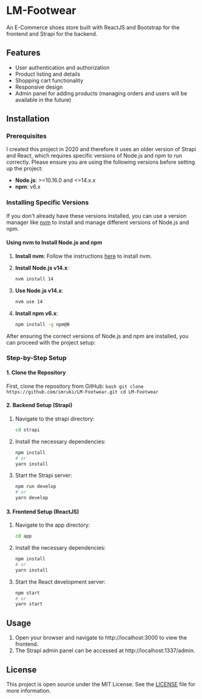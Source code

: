 # LM-Footwear

An E-Commerce shoes store built with ReactJS and Bootstrap for the frontend and Strapi for the backend.

## Features

- User authentication and authorization
- Product listing and details
- Shopping cart functionality
- Responsive design
- Admin panel for adding products (managing orders and users will be available in the future)

## Installation

### Prerequisites

I created this project in 2020 and therefore it uses an older version of Strapi and React, which requires specific versions of Node.js and npm to run correctly. Please ensure you are using the following versions before setting up the project:

- **Node.js**: >=10.16.0 and <=14.x.x
- **npm**: v6.x

### Installing Specific Versions

If you don't already have these versions installed, you can use a version manager like [nvm](https://github.com/nvm-sh/nvm) to install and manage different versions of Node.js and npm.

#### Using nvm to Install Node.js and npm

1. **Install nvm**:
   Follow the instructions [here](https://github.com/nvm-sh/nvm#installing-and-updating) to install nvm.

2. **Install Node.js v14.x**:
    ```bash  
    nvm install 14

3. **Use Node.js v14.x**:
    ```bash
    nvm use 14
    ```

4. **Install npm v6.x**:
    ```bash
    npm install -g npm@6
    ```
After ensuring the correct versions of Node.js and npm are installed, you can proceed with the project setup:

### Step-by-Step Setup

#### 1. Clone the Repository

First, clone the repository from GitHub:
    ```bash
    git clone https://github.com/imruki/LM-Footwear.git
    cd LM-Footwear
    ```

#### 2. Backend Setup (Strapi)

1. Navigate to the strapi directory:
    ```bash
    cd strapi
    ```

2. Install the necessary dependencies:
    ```bash
    npm install
    # or
    yarn install
    ```

3. Start the Strapi server:
    ```bash
    npm run develop
    # or
    yarn develop
    ```

#### 3. Frontend Setup (ReactJS)

1. Navigate to the app directory:
    ```bash
    cd app
    ```

2. Install the necessary dependencies:
    ```bash
    npm install
    # or
    yarn install
    ```

3. Start the React development server:
    ```bash
    npm start
    # or
    yarn start
    ```

## Usage

1. Open your browser and navigate to http://localhost:3000 to view the frontend.
2. The Strapi admin panel can be accessed at http://localhost:1337/admin.

## License
This project is open source under the MIT License. See the [LICENSE](https://github.com/imruki/LM-Footwear/tree/main?tab=MIT-1-ov-file) file for more information.
